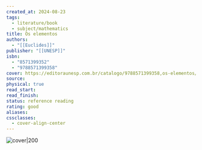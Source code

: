 ```yaml
---
created_at: 2024-08-23
tags:
  - literature/book
  - subject/mathematics
title: Os elementos
authors:
  - "[[Euclides]]"
publisher: "[[UNESP]]"
isbn:
  - "8571399352"
  - "9788571399358"
cover: https://editoraunesp.com.br/catalogo/9788571399358,os-elementos/capa
source: 
physical: true
read_start: 
read_finish: 
status: reference reading
rating: good
aliases: 
cssclasses:
  - cover-align-center
---
```

![cover|200](https://editoraunesp.com.br/catalogo/9788571399358,os-elementos/capa)
